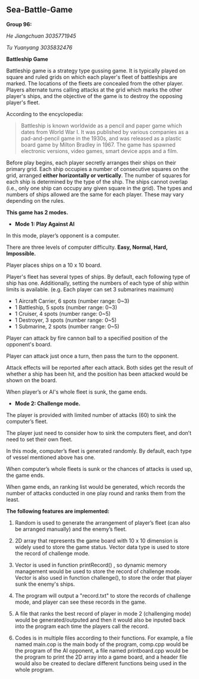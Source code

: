 ## Sea-Battle-Game

**Group 96:**

_He Jiangchuan 3035771945_

_Tu Yuanyang 3035832476_


**Battleship Game**

Battleship game is a strategy type gussing game. It is typically played on square and ruled grids on which each player's fleet of battleships are marked. The locations of the fleets are concealed from the other player. Players alternate turns calling attacks at the grid which marks the other player's ships, and the objective of the game is to destroy the opposing player's fleet.

According to the encyclopedia:
>Battleship is known worldwide as a pencil and paper game which dates from World War I. It was published by various companies as a pad-and-pencil game in the 1930s, and was released as a plastic board game by Milton Bradley in 1967. The game has spawned electronic versions, video games, smart device apps and a film.

Before play begins, each player secretly arranges their ships on their primary grid. Each ship occupies a number of consecutive squares on the grid, arranged **either horizontally or vertically**. The number of squares for each ship is determined by the type of the ship. The ships cannot overlap (i.e., only one ship can occupy any given square in the grid). The types and numbers of ships allowed are the same for each player. These may vary depending on the rules.


**This game has 2 modes.**


- **Mode 1:  Play Against AI**

In this mode, player’s opponent is a computer.

There are three levels of computer difficulty. **Easy, Normal, Hard, Impossible.**

Player places ships on a 10 x 10 board.

Player's fleet has several types of ships. By default, each following type of ship has one. Additionally, setting the numbers of each type of ship within limits is available. (e.g. Each player can set 3 submarines maximum)

- 1 Aircraft Carrier, 6 spots  (number range: 0~3)
- 1 Battleship, 5 spots        (number range: 0~3)
- 1 Cruiser, 4 spots           (number range: 0~5)
- 1 Destroyer, 3 spots         (number range: 0~5)
- 1 Submarine, 2 spots         (number range: 0~5)

Player can attack by fire cannon ball to a specified position of the opponent's board. 

Player can attack just once a turn, then pass the turn to the opponent.

Attack effects will be reported after each attack. Both sides get the result of whether a ship has been hit, and the position has been attacked would be shown on the board.

When player’s or AI's whole fleet is sunk, the game ends.

- **Mode 2: Challenge mode.**

The player is provided with limited number of attacks (60) to sink the computer’s fleet. 

The player just need to consider how to sink the computers fleet, and don’t need to set their own fleet.

In this mode, computer’s fleet is generated randomly. By default, each type of vessel mentioned above has one.

When computer’s whole fleets is sunk or the chances of attacks is used up, the game ends.

When game ends, an ranking list would be generated, which records the number of attacks conducted in one play round and ranks them from the least.



**The following features are implemented:**

1. Random is used to generate the arrangement of player’s fleet (can also be arranged manually) and the enemy’s fleet.

2. 2D array that represents the game board with 10 x 10 dimension is widely used to store the game status. Vector data type is used to store the record of challenge mode.

3. Vector is used in function printRecord() , so dynamic memory management would be used to store the record of challenge mode. Vector is also used in function challenge(), to store the order that player sunk the enemy's ships.

4. The program will output a "record.txt" to store the records of challenge mode, and player can see these records in the game.

5. A file that ranks the best record of player in mode 2 (challenging mode) would be generated/outputed and then it would also be inputed back into the program each time the players call the record.

6. Codes is in multiple files according to their functions. For example, a file named main.cop is the main body of the program, comp.cpp would be the program of the AI opponent, a file named printboard.cpp would be the program to print the 2D array into a game board, and a header file would also be created to declare different functions being used in the whole program.
